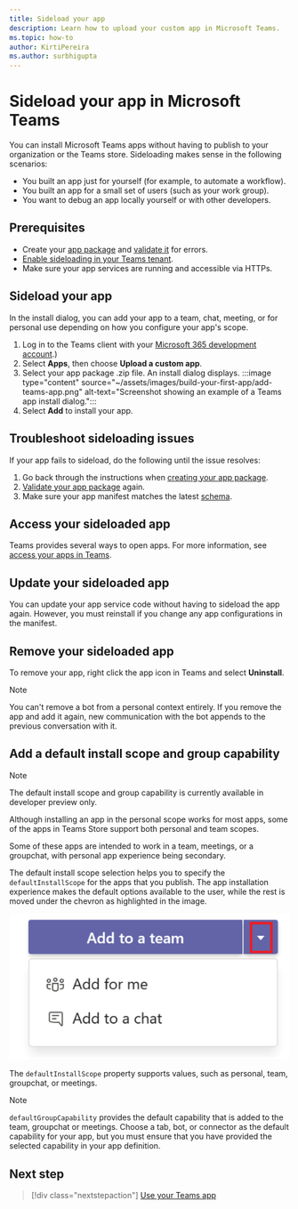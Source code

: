 ```yaml
---
title: Sideload your app
description: Learn how to upload your custom app in Microsoft Teams.
ms.topic: how-to
author: KirtiPereira
ms.author: surbhigupta
---
```


# Sideload your app in Microsoft Teams

You can install Microsoft Teams apps without having to publish to your organization or the Teams store. Sideloading makes sense in the following scenarios:

* You built an app just for yourself (for example, to automate a workflow).
* You built an app for a small set of users (such as your work group).
* You want to debug an app locally yourself or with other developers.

## Prerequisites

* Create your [app package](~/concepts/build-and-test/apps-package.md) and [validate it](https://dev.teams.microsoft.com/appvalidation.html) for errors.
* [Enable sideloading in your Teams tenant](~/concepts/build-and-test/prepare-your-o365-tenant.md#enable-custom-teams-apps-and-turn-on-custom-app-uploading).
* Make sure your app services are running and accessible via HTTPs.

## Sideload your app

In the install dialog, you can add your app to a team, chat, meeting, or for personal use depending on how you configure your app's scope.

1. Log in to the Teams client with your [Microsoft 365 development account](~/build-your-first-app/build-first-app-overview.md#set-up-your-development-account).)
1. Select **Apps**, then choose **Upload a custom app**.
1. Select your app package .zip file. An install dialog displays.
:::image type="content" source="~/assets/images/build-your-first-app/add-teams-app.png" alt-text="Screenshot showing an example of a Teams app install dialog.":::
1. Select **Add** to install your app.

## Troubleshoot sideloading issues

If your app fails to sideload, do the following until the issue resolves:

1. Go back through the instructions when [creating your app package](../../concepts/build-and-test/apps-package.md).
1. [Validate your app package](https://dev.teams.microsoft.com/appvalidation.html) again.
1. Make sure your app manifest matches the latest [schema](../../resources/schema/manifest-schema.md).

## Access your sideloaded app

Teams provides several ways to open apps. For more information, see [access your apps in Teams](https://support.microsoft.com/office/access-your-apps-in-teams-0758cb09-9e85-40e7-a974-51df7734646a).

## Update your sideloaded app

You can update your app service code without having to sideload the app again. However, you must reinstall if you change any app configurations in the manifest.

## Remove your sideloaded app

To remove your app, right click the app icon in Teams and select **Uninstall**.

> [!NOTE]
> You can't remove a bot from a personal context entirely. If you remove the app and add it again, new communication with the bot appends to the previous conversation with it.

## Add a default install scope and group capability

> [!NOTE]
> The default install scope and group capability is currently available in developer preview only.

Although installing an app in the personal scope works for most apps, some of the apps in Teams Store support both personal and team scopes.

Some of these apps are intended to work in a team, meetings, or a groupchat, with personal app experience being secondary.

The default install scope selection helps you to specify the `defaultInstallScope` for the apps that you publish. The app installation experience makes the default options available to the user, while the rest is moved under the chevron as highlighted in the image.

![Add an app](../../assets/images/compose-extensions/addanapp.png)

The `defaultInstallScope` property supports values, such as personal, team, groupchat, or meetings.

> [!NOTE]
>`defaultGroupCapability` provides the default capability that is added to the team, groupchat or meetings. Choose a tab, bot, or connector as the default capability for your app, but you must ensure that you have provided the selected capability in your app definition.

## Next step

> [!div class="nextstepaction"]
> [Use your Teams app](/office/apps-and-services-cc1fba57-9900-4634-8306-2360a40c665b?ui=en-us&rs=en-us&ad=us)
